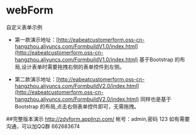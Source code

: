 # webForm
自定义表单示例
- 第一款演示地址：[http://eabeatcustomerform.oss-cn-hangzhou.aliyuncs.com/FormbuildV1.0/index.html](http://eabeatcustomerform.oss-cn-hangzhou.aliyuncs.com/FormbuildV1.0/index.html)
基于Bootstrap 的布局,设计表单时需要拖拽右侧的表单控件到左侧。

- 第二款演示地址：[http://eabeatcustomerform.oss-cn-hangzhou.aliyuncs.com/FormbuildV2.0/index.html](http://eabeatcustomerform.oss-cn-hangzhou.aliyuncs.com/FormbuildV2.0/index.html)
同样也是基于Bootstrap 的布局,点击右侧表单控件即可，无需拖拽。

##完整版本演示
http://zdyform.applinzi.com/
帐号：admin,密码 123
如有需要沟通，可以加QQ群 662683674

